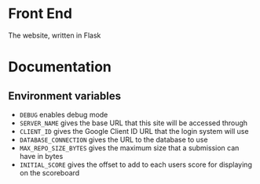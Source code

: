 # Front End
The website, written in Flask

# Documentation

## Environment variables
 - `DEBUG` enables debug mode
 - `SERVER_NAME` gives the base URL that this site will be accessed through
 - `CLIENT_ID` gives the Google Client ID URL that the login system will use
 - `DATABASE_CONNECTION` gives the URL to the database to use
 - `MAX_REPO_SIZE_BYTES` gives the maximum size that a submission can have in bytes
 - `INITIAL_SCORE` gives the offset to add to each users score for displaying on the scoreboard
